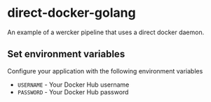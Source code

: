# direct-docker-golang
An example of a wercker pipeline that uses a direct docker daemon.

## Set environment variables

Configure your application with the following environment variables 
* `USERNAME` - Your Docker Hub username 
* `PASSWORD` - Your Docker Hub password

